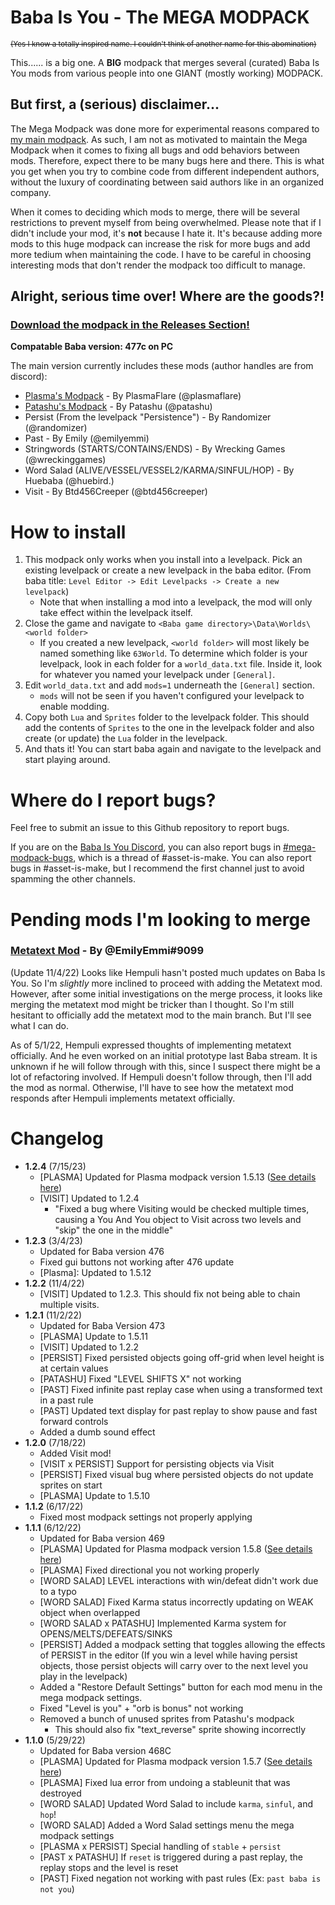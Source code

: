# Baba Is You - The MEGA MODPACK

<sub>~~(Yes I know a totally inspired name. I couldn't think of another name for this abomination)~~<sub>

This...... is a big one. A **BIG** modpack that merges several (curated) Baba Is You mods from various people into one GIANT (mostly working) MODPACK.

## But first, a (serious) disclaimer...
The Mega Modpack was done more for experimental reasons compared to [my main modpack](https://github.com/PlasmaFlare/plasma-baba-mods). As such, I am not as motivated to maintain the Mega Modpack when it comes to fixing all bugs and odd behaviors between mods. Therefore, expect there to be many bugs here and there. This is what you get when you try to combine code from different independent authors, without the luxury of coordinating between said authors like in an organized company.

When it comes to deciding which mods to merge, there will be several restrictions to prevent myself from being overwhelmed. Please note that if I didn't include your mod, it's **not** because I hate it. It's because adding more mods to this huge modpack can increase the risk for more bugs and add more tedium when maintaining the code. I have to be careful in choosing interesting mods that don't render the modpack too difficult to manage.

## Alright, serious time over! Where are the goods?!
### [Download the modpack in the Releases Section!](https://github.com/PlasmaFlare/baba-mega-modpack/releases)

**Compatable Baba version: 477c on PC**

The main version currently includes these mods (author handles are from discord):
- [Plasma's Modpack](https://github.com/PlasmaFlare/plasma-baba-mods) - By PlasmaFlare (@plasmaflare)
- [Patashu's Modpack](https://github.com/Patashu/Baba-is-You-Pata-Redux-Mods) - By Patashu (@patashu)
- Persist (From the levelpack "Persistence") - By Randomizer (@randomizer)
- Past - By Emily (@emilyemmi)
- Stringwords (STARTS/CONTAINS/ENDS) - By Wrecking Games (@wreckinggames)
- Word Salad (ALIVE/VESSEL/VESSEL2/KARMA/SINFUL/HOP) - By Huebaba (@huebird.)
- Visit - By Btd456Creeper (@btd456creeper)

# How to install
1. This modpack only works when you install into a levelpack. Pick an existing levelpack or create a new levelpack in the baba editor. (From baba title: `Level Editor -> Edit Levelpacks -> Create a new levelpack`)
    - Note that when installing a mod into a levelpack, the mod will only take effect within the levelpack itself.
2. Close the game and navigate to `<Baba game directory>\Data\Worlds\<world folder>`
    - If you created a new levelpack, `<world folder>` will most likely be named something like `63World`. To determine which folder is your levelpack, look in each folder for a `world_data.txt` file. Inside it, look for whatever you named your levelpack under `[General]`.
3. Edit `world_data.txt` and add `mods=1` underneath the `[General]` section.
    - `mods` will not be seen if you haven't configured your levelpack to enable modding.
4. Copy both `Lua` and `Sprites` folder to the levelpack folder. This should add the contents of `Sprites` to the one in the levelpack folder and also create (or update) the `Lua` folder in the levelpack.
5. And thats it! You can start baba again and navigate to the levelpack and start playing around.

# Where do I report bugs?
Feel free to submit an issue to this Github repository to report bugs.

If you are on the [Baba Is You Discord](https://discord.gg/GGbUUse), you can also report bugs in [#mega-modpack-bugs](https://discord.com/channels/556333985882439680/971375736713773076), which is a thread of #asset-is-make. You can also report bugs in #asset-is-make, but I recommend the first channel just to avoid spamming the other channels.

# Pending mods I'm looking to merge

### [Metatext Mod](https://github.com/EvanEMV/Baba-Is-You---Metatext-Mod) - By @EmilyEmmi#9099
(Update 11/4/22)
Looks like Hempuli hasn't posted much updates on Baba Is You. So I'm *slightly* more inclined to proceed with adding the Metatext mod. However, after some initial investigations on the merge process, it looks like merging the metatext mod might be tricker than I thought. So I'm still hesitant to officially add the metatext mod to the main branch. But I'll see what I can do.

As of 5/1/22, Hempuli expressed thoughts of implementing metatext officially. And he even worked on an initial prototype last Baba stream. It is unknown if he will follow through with this, since I suspect there might be a lot of refactoring involved. If Hempuli doesn't follow through, then I'll add the mod as normal. Otherwise, I'll have to see how the metatext mod responds after Hempuli implements metatext officially.

# Changelog
- **1.2.4** (7/15/23)
  - [PLASMA] Updated for Plasma modpack version 1.5.13 ([See details here](https://github.com/PlasmaFlare/plasma-baba-mods/releases/tag/1.5.13))
  - [VISIT] Updated to 1.2.4
    - "Fixed a bug where Visiting would be checked multiple times, causing a You And You object to Visit across two levels and "skip" the one in the middle"
- **1.2.3** (3/4/23)
  - Updated for Baba version 476
  - Fixed gui buttons not working after 476 update
  - [Plasma]: Updated to 1.5.12
- **1.2.2** (11/4/22)
  - [VISIT] Updated to 1.2.3. This should fix not being able to chain multiple visits.
- **1.2.1** (11/2/22)
  - Updated for Baba Version 473
  - [PLASMA] Update to 1.5.11
  - [VISIT] Updated to 1.2.2
  - [PERSIST] Fixed persisted objects going off-grid when level height is at certain values
  - [PATASHU] Fixed "LEVEL SHIFTS X" not working
  - [PAST] Fixed infinite past replay case when using a transformed text in a past rule
  - [PAST] Updated text display for past replay to show pause and fast forward controls
  - Added a dumb sound effect
- **1.2.0** (7/18/22)
  - Added Visit mod!
  - [VISIT x PERSIST] Support for persisting objects via Visit
  - [PERSIST] Fixed visual bug where persisted objects do not update sprites on start
  - [PLASMA] Update to 1.5.10
- **1.1.2** (6/17/22)
  - Fixed most modpack settings not properly applying
- **1.1.1** (6/12/22)
  - Updated for Baba version 469
  - [PLASMA] Updated for Plasma modpack version 1.5.8 ([See details here](https://github.com/PlasmaFlare/plasma-baba-mods/releases/tag/1.5.8))
  - [PLASMA] Fixed directional you not working properly
  - [WORD SALAD] LEVEL interactions with win/defeat didn't work due to a typo
  - [WORD SALAD] Fixed Karma status incorrectly updating on WEAK object when overlapped
  - [WORD SALAD x PATASHU] Implemented Karma system for OPENS/MELTS/DEFEATS/SINKS
  - [PERSIST] Added a modpack setting that toggles allowing the effects of PERSIST in the editor (If you win a level while having persist objects, those persist objects will carry over to the next level you play in the levelpack)
  - Added a "Restore Default Settings" button for each mod menu in the mega modpack settings.
  - Fixed "Level is you" + "orb is bonus" not working
  - Removed a bunch of unused sprites from Patashu's modpack
    - This should also fix "text_reverse" sprite showing incorrectly
- **1.1.0** (5/29/22)
  - Updated for Baba version 468C
  - [PLASMA] Updated for Plasma modpack version 1.5.7 ([See details here](https://github.com/PlasmaFlare/plasma-baba-mods/releases/tag/1.5.7))
  - [PLASMA] Fixed lua error from undoing a stableunit that was destroyed
  - [WORD SALAD] Updated Word Salad to include `karma`, `sinful`, and `hop`!
  - [WORD SALAD] Added a Word Salad settings menu the mega modpack settings
  - [PLASMA x PERSIST] Special handling of `stable` + `persist`
  - [PAST x PATASHU] If `reset` is triggered during a past replay, the replay stops and the level is reset
  - [PAST] Fixed negation not working with past rules (Ex: `past baba is not you`)